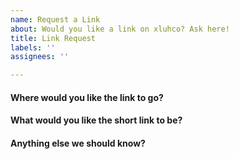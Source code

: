 ```yaml
---
name: Request a Link
about: Would you like a link on xluhco? Ask here!
title: Link Request
labels: ''
assignees: ''

---
```


#### Where would you like the link to go?
<!-- Paste the long-form URL below -->

#### What would you like the short link to be?
<!-- this is what will come after the "xluh.co/" portion of the address -->

#### Anything else we should know?
